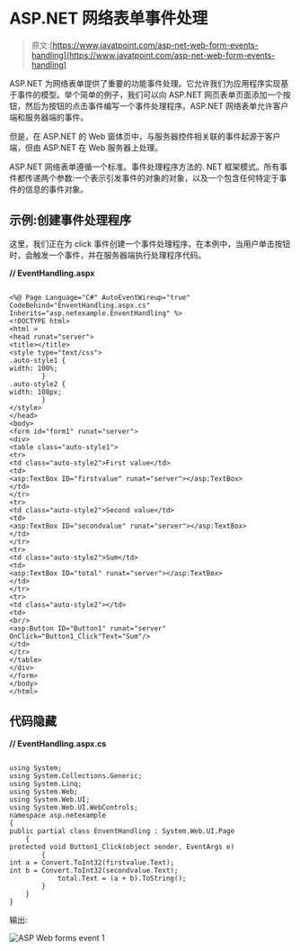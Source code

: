 # ASP.NET 网络表单事件处理

> 原文:[https://www.javatpoint.com/asp-net-web-form-events-handling](https://www.javatpoint.com/asp-net-web-form-events-handling)

ASP.NET 为网络表单提供了重要的功能事件处理。它允许我们为应用程序实现基于事件的模型。举个简单的例子，我们可以向 ASP.NET 网页表单页面添加一个按钮，然后为按钮的点击事件编写一个事件处理程序。ASP.NET 网络表单允许客户端和服务器端的事件。

但是，在 ASP.NET 的 Web 窗体页中，与服务器控件相关联的事件起源于客户端，但由 ASP.NET 在 Web 服务器上处理。

ASP.NET 网络表单遵循一个标准。事件处理程序方法的. NET 框架模式。所有事件都传递两个参数:一个表示引发事件的对象的对象，以及一个包含任何特定于事件的信息的事件对象。

## 示例:创建事件处理程序

这里，我们正在为 click 事件创建一个事件处理程序。在本例中，当用户单击按钮时，会触发一个事件，并在服务器端执行处理程序代码。

**// EventHandling.aspx**

```

<%@ Page Language="C#" AutoEventWireup="true" CodeBehind="EnventHandling.aspx.cs" 
Inherits="asp.netexample.EnventHandling" %>
<!DOCTYPE html>
<html >
<head runat="server">
<title></title>
<style type="text/css">
.auto-style1 {
width: 100%;
        }
.auto-style2 {
width: 108px;
        }
</style>
</head>
<body>
<form id="form1" runat="server">
<div>
<table class="auto-style1">
<tr>
<td class="auto-style2">First value</td>
<td>
<asp:TextBox ID="firstvalue" runat="server"></asp:TextBox>
</td>
</tr>
<tr>
<td class="auto-style2">Second value</td>
<td>
<asp:TextBox ID="secondvalue" runat="server"></asp:TextBox>
</td>
</tr>
<tr>
<td class="auto-style2">Sum</td>
<td>
<asp:TextBox ID="total" runat="server"></asp:TextBox>
</td>
</tr>
<tr>
<td class="auto-style2"></td>
<td>
<br/>
<asp:Button ID="Button1" runat="server" OnClick="Button1_Click"Text="Sum"/>
</td>
</tr>
</table>
</div>
</form>
</body>
</html>

```

## 代码隐藏

**// EventHandling.aspx.cs**

```

using System;
using System.Collections.Generic;
using System.Linq;
using System.Web;
using System.Web.UI;
using System.Web.UI.WebControls;
namespace asp.netexample
{
public partial class EnventHandling : System.Web.UI.Page
    {
protected void Button1_Click(object sender, EventArgs e)
        {
int a = Convert.ToInt32(firstvalue.Text);
int b = Convert.ToInt32(secondvalue.Text);
            total.Text = (a + b).ToString();
        }
    }
}

```

输出:

![ASP Web forms event 1](../Images/98d825ed047269032301419059643b84.png)